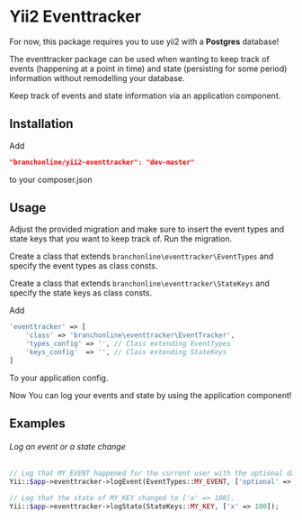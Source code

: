 Yii2 Eventtracker
=================

For now, this package requires you to use yii2 with a **Postgres** database!

The eventtracker package can be used when wanting to keep track of events (happening at a point in time) and state (persisting for some period) information without remodelling your database.

Keep track of events and state information via an application component.

Installation
------------

Add

```json
"branchonline/yii2-eventtracker": "dev-master"
```

to your composer.json

Usage
-----

Adjust the provided migration and make sure to insert the event types and state keys that you want to keep track of. Run the migration.

Create a class that extends ```branchonline\eventtracker\EventTypes``` and specify the event types as class consts.

Create a class that extends ```branchonline\eventtracker\StateKeys``` and specify the state keys as class consts.

Add

```php
'eventtracker' => [
    'class' => 'branchonline\eventtracker\EventTracker',
    'types_config' => '', // Class extending EventTypes
    'keys_config'  => '', // Class extending StateKeys
]
```

To your application config.

Now You can log your events and state by using the application component!

Examples
--------

###### Log an event or a state change

```php
// Log that MY_EVENT happened for the current user with the optional data.
Yii::$app->eventtracker->logEvent(EventTypes::MY_EVENT, ['optional' => "Json encoded data"]);

// Log that the state of MY_KEY changed to ['x' => 100].
Yii::$app->eventtracker->logState(StateKeys::MY_KEY, ['x' => 100]);
```
